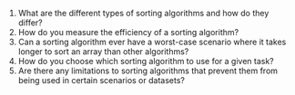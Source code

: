

1. What are the different types of sorting algorithms and how do they differ?
2. How do you measure the efficiency of a sorting algorithm?
3. Can a sorting algorithm ever have a worst-case scenario where it takes longer to sort an array than other algorithms?
4. How do you choose which sorting algorithm to use for a given task?
5. Are there any limitations to sorting algorithms that prevent them from being used in certain scenarios or datasets?